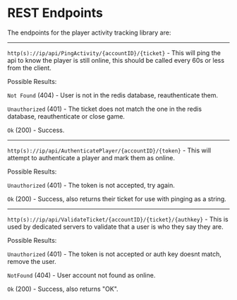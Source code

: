 # REST Endpoints

The endpoints for the player activity tracking library are:

--------------

`http(s)://ip/api/PingActivity/{accountID}/{ticket}` - This will ping the api to know the player is still online, this should be called every 60s or less from the client.

Possible Results:

`Not Found` (404) - User is not in the redis database, reauthenticate them.

`Unauthorized` (401) - The ticket does not match the one in the redis database, reauthenticate or close game.

`Ok` (200) - Success.

--------------

`http(s)://ip/api/AuthenticatePlayer/{accountID}/{token}` - This will attempt to authenticate a player and mark them as online.

Possible Results:

`Unauthorized` (401) - The token is not accepted, try again.

`Ok` (200) - Success, also returns their ticket for use with pinging as a string.

--------------

`http(s)://ip/api/ValidateTicket/{accountID}/{ticket}/{authkey}` - This is used by dedicated servers to validate that a user is who they say they are.

Possible Results:

`Unauthorized` (401) - The token is not accepted or auth key doesnt match, remove the user.

`NotFound` (404) - User account not found as online.

`Ok` (200) - Success, also returns "OK".